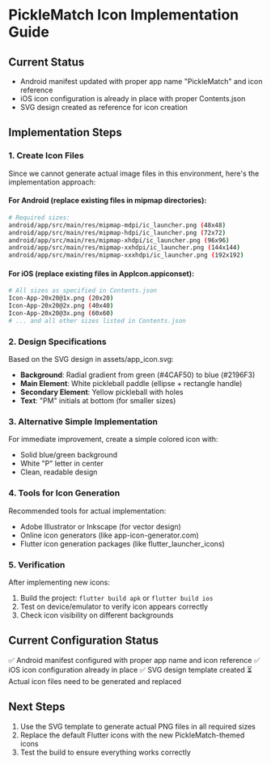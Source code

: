 # PickleMatch Icon Implementation Guide

## Current Status
- Android manifest updated with proper app name "PickleMatch" and icon reference
- iOS icon configuration is already in place with proper Contents.json
- SVG design created as reference for icon creation

## Implementation Steps

### 1. Create Icon Files
Since we cannot generate actual image files in this environment, here's the implementation approach:

#### For Android (replace existing files in mipmap directories):
```bash
# Required sizes:
android/app/src/main/res/mipmap-mdpi/ic_launcher.png (48x48)
android/app/src/main/res/mipmap-hdpi/ic_launcher.png (72x72)
android/app/src/main/res/mipmap-xhdpi/ic_launcher.png (96x96)
android/app/src/main/res/mipmap-xxhdpi/ic_launcher.png (144x144)
android/app/src/main/res/mipmap-xxxhdpi/ic_launcher.png (192x192)
```

#### For iOS (replace existing files in AppIcon.appiconset):
```bash
# All sizes as specified in Contents.json
Icon-App-20x20@1x.png (20x20)
Icon-App-20x20@2x.png (40x40)
Icon-App-20x20@3x.png (60x60)
# ... and all other sizes listed in Contents.json
```

### 2. Design Specifications
Based on the SVG design in assets/app_icon.svg:

- **Background**: Radial gradient from green (#4CAF50) to blue (#2196F3)
- **Main Element**: White pickleball paddle (ellipse + rectangle handle)
- **Secondary Element**: Yellow pickleball with holes
- **Text**: "PM" initials at bottom (for smaller sizes)

### 3. Alternative Simple Implementation
For immediate improvement, create a simple colored icon with:
- Solid blue/green background
- White "P" letter in center
- Clean, readable design

### 4. Tools for Icon Generation
Recommended tools for actual implementation:
- Adobe Illustrator or Inkscape (for vector design)
- Online icon generators (like app-icon-generator.com)
- Flutter icon generation packages (like flutter_launcher_icons)

### 5. Verification
After implementing new icons:
1. Build the project: `flutter build apk` or `flutter build ios`
2. Test on device/emulator to verify icon appears correctly
3. Check icon visibility on different backgrounds

## Current Configuration Status
✅ Android manifest configured with proper app name and icon reference
✅ iOS icon configuration already in place
✅ SVG design template created
⏳ Actual icon files need to be generated and replaced

## Next Steps
1. Use the SVG template to generate actual PNG files in all required sizes
2. Replace the default Flutter icons with the new PickleMatch-themed icons
3. Test the build to ensure everything works correctly